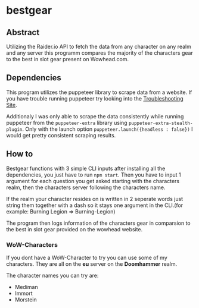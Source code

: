 # bestgear
## Abstract 
<p> Utilizing the Raider.io API to fetch the data from any character on any realm and any server this programm compares the majority of the characters gear to the best in slot gear present on Wowhead.com.
</p>

## Dependencies

  This program utilizes the puppeteer library to scrape data from a website.
  If you have trouble running puppeteer try looking into the [Troubleshooting Site](https://pptr.dev/troubleshooting).

  Additionaly I was only able to scrape the data consistently while running puppeteer from the `puppeteer-extra` library using `puppeteer-extra-stealth-plugin`.
  Only with the launch option `puppeteer.launch({headless : false})` I would get pretty consistent scraping results.

  
## How to
  Bestgear functions with 3 simple CLI inputs after installing all the dependencies, you just have to run `npm start`.
  Then you have to input 1 argument for each question you get asked starting with the characters realm, then the characters server following the characters name.
  <p>If the realm your character resides on is written in 2 seperate words just string them together with a dash so it stays one argument in the CLI.(for example: Burning Legion => Burning-Legion)</p>
  The program then logs information of the characters gear in comparsion to the best in slot gear provided on the wowhead website.

### WoW-Characters
  If you dont have a WoW-Character to try you can use some of my characters.
  They are all on the **eu** server on the **Doomhammer** realm.

  The character names you can try are:
  + Mediman
  + Immort
  + Morstein
  

